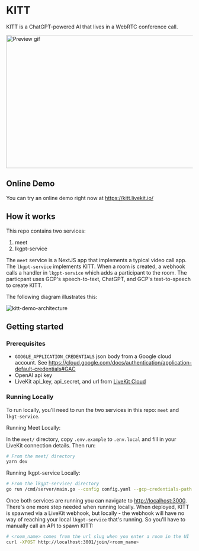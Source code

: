 # KITT

KITT is a ChatGPT-powered AI that lives in a WebRTC conference call.

<img src="https://user-images.githubusercontent.com/8453967/231227021-4f5a4412-ff14-4837-97e7-c55a1d9717c4.gif" 
        alt="Preview gif" 
        width="640" 
        height="360" />

## Online Demo

You can try an online demo right now at <https://kitt.livekit.io/>

## How it works

This repo contains two services:
1. meet
2. lkgpt-service

The `meet` service is a NextJS app that implements a typical video call app. The `lkgpt-service` implements KITT. When a room is created, a webhook calls a handler in `lkgpt-service` which adds a participant to the room. The particpant uses GCP's speech-to-text, ChatGPT, and GCP's text-to-speech to create KITT.

The following diagram illustrates this:

![kitt-demo-architecture](https://user-images.githubusercontent.com/8453967/231060467-a2984951-71d9-45f4-ad5d-9eb35be229de.svg)

## Getting started

### Prerequisites

- `GOOGLE_APPLICATION_CREDENTIALS` json body from a Google cloud account. See <https://cloud.google.com/docs/authentication/application-default-credentials#GAC>
- OpenAI api key
- LiveKit api_key, api_secret, and url from [LiveKit Cloud](https://cloud.livekit.io)

### Running Locally

To run locally, you'll need to run the two services in this repo: `meet` and `lkgt-service`.

Running Meet Locally:

In the `meet/` directory, copy `.env.example` to `.env.local` and fill in your LiveKit connection details. Then run:

```bash
# From the meet/ directory
yarn dev
```

Running lkgpt-service Locally:

```bash
# From the lkgpt-service/ directory
go run /cmd/server/main.go --config config.yaml --gcp-credentials-path gcp-credentials.json`
```

Once both services are running you can navigate to <http://localhost:3000>. There's one more step needed when running locally. When deployed, KITT is spawned via a LiveKit webhook, but locally - the webhook will have no way of reaching your local `lkgpt-service` that's running. So you'll have to manually call an API to spawn KITT:

```bash
# <room_name> comes from the url slug when you enter a room in the UI
curl -XPOST http://localhost:3001/join/<room_name>
```
